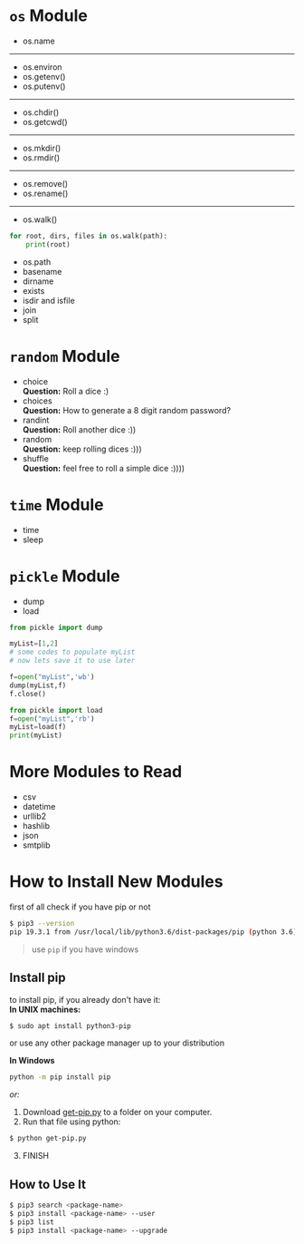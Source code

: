 # `os` Module

- os.name
****
- os.environ
- os.getenv()
- os.putenv()
****
- os.chdir()
- os.getcwd()
****
- os.mkdir()
- os.rmdir()
****
- os.remove()
- os.rename()
****
- os.walk()
```python
for root, dirs, files in os.walk(path):
    print(root)
```
- os.path
 - basename
 - dirname
 - exists
 - isdir and isfile
 - join
 - split

# `random` Module
- choice \
 **Question:** Roll a dice :)
- choices\
 **Question:** How to generate a 8 digit random password?
- randint\
 **Question:** Roll another dice :))
- random\
 **Question:** keep rolling dices :)))
- shuffle\
 **Question:** feel free to roll a simple dice :))))

# `time` Module
- time
- sleep

# `pickle` Module
- dump
- load

```python
from pickle import dump

myList=[1,2]
# some codes to populate myList
# now lets save it to use later

f=open("myList",'wb')
dump(myList,f)
f.close()
```

```python
from pickle import load
f=open("myList",'rb')
myList=load(f)
print(myList)
```
# More Modules to Read
- csv
- datetime
- urllib2
- hashlib
- json
- smtplib

# How to Install New Modules


first of all check if you have pip or not
```bash
$ pip3 --version
pip 19.3.1 from /usr/local/lib/python3.6/dist-packages/pip (python 3.6)
```
> use `pip` if you have windows

## Install pip
to install pip, if you already don't have it:\
**In UNIX machines:**
```bash
$ sudo apt install python3-pip
```
or use any other package manager up to your distribution

**In Windows**
```bash
python -m pip install pip
```
*or:*

1. Download [get-pip.py](https://bootstrap.pypa.io/get-pip.py) to a folder on your computer.
2. Run that file using python:
```bash
$ python get-pip.py
```
3. FINISH

## How to Use It
```bash
$ pip3 search <package-name>
$ pip3 install <package-name> --user
$ pip3 list
$ pip3 install <package-name> --upgrade
```
